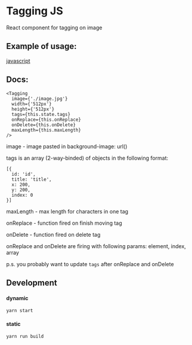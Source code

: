 # Tagging JS

React component for tagging on image

## Example of usage:

[javascript](main.js)

## Docs:

```
<Tagging
  image={'./image.jpg'}
  width={'512px'}
  height={'512px'}
  tags={this.state.tags}
  onReplace={this.onReplace}
  onDelete={this.onDelete}
  maxLength={this.maxLength}
/>
```

image - image pasted in background-image: url()

tags is an array (2-way-binded) of objects in the following format:
```
[{
  id: 'id',
  title: 'title',
  x: 200,
  y: 200,
  index: 0
}]
```

maxLength - max length for characters in one tag

onReplace - function fired on finish moving tag

onDelete - function fired on delete tag

onReplace and onDelete are firing with following params: element, index, array

p.s. you probably want to update `tags` after onReplace and onDelete


## Development

#### dynamic

    yarn start

#### static

    yarn run build

